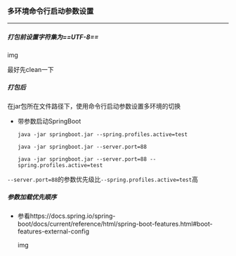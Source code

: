 ### 多环境命令行启动参数设置

----------------

##### 打包前设置字符集为==UTF-8==

img

最好先clean一下

##### 打包后

在jar包所在文件路径下，使用命令行启动参数设置多环境的切换

- 带参数启动SpringBoot

  `java -jar springboot.jar --spring.profiles.active=test`

  `java -jar springboot.jar --server.port=88`

  `java -jar springboot.jar --server.port=88 --spring.profiles.active=test`

`--server.port=88`的参数优先级比`--spring.profiles.active=test`高

##### 参数加载优先顺序

- 参看https://docs.spring.io/spring-boot/docs/current/reference/html/spring-boot-features.html#boot-features-external-config

  img

